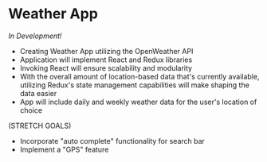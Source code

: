 # Weather App

*In Development!*

- Creating Weather App utilizing the OpenWeather API
- Application will implement React and Redux libraries
- Invoking React will ensure scalability and modularity
- With the overall amount of location-based data that's currently available, utilizing Redux's state management capabilities will make shaping the data easier
- App will include daily and weekly weather data for the user's location of choice

(STRETCH GOALS)
- Incorporate "auto complete" functionality for search bar
- Implement a "GPS" feature


